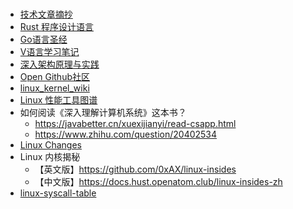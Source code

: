 # <!-- {docsify-ignore-all} -->
* [技术文章摘抄](https://learn.lianglianglee.com/)
* [Rust 程序设计语言](https://rustwiki.org/zh-CN/book/)
* [Go语言圣经](https://golang-china.github.io/gopl-zh/)
* [V语言学习笔记](https://lydiandylin.gitbook.io/vlang)
* [深入架构原理与实践](https://www.thebyte.com.cn/)
* [Open Github社区](https://open.itc.cn/)
* [linux_kernel_wiki](https://github.com/0voice/linux_kernel_wiki)
* [Linux 性能工具图谱](https://www.brendangregg.com/linuxperf.html)
* 如何阅读《深入理解计算机系统》这本书？
  - https://javabetter.cn/xuexijianyi/read-csapp.html
  - https://www.zhihu.com/question/20402534
* [Linux Changes](https://kernelnewbies.org/LinuxChanges)
* Linux 内核揭秘
  -  【英文版】https://github.com/0xAX/linux-insides
  -  【中文版】https://docs.hust.openatom.club/linux-insides-zh
* [linux-syscall-table](https://filippo.io/linux-syscall-table/)